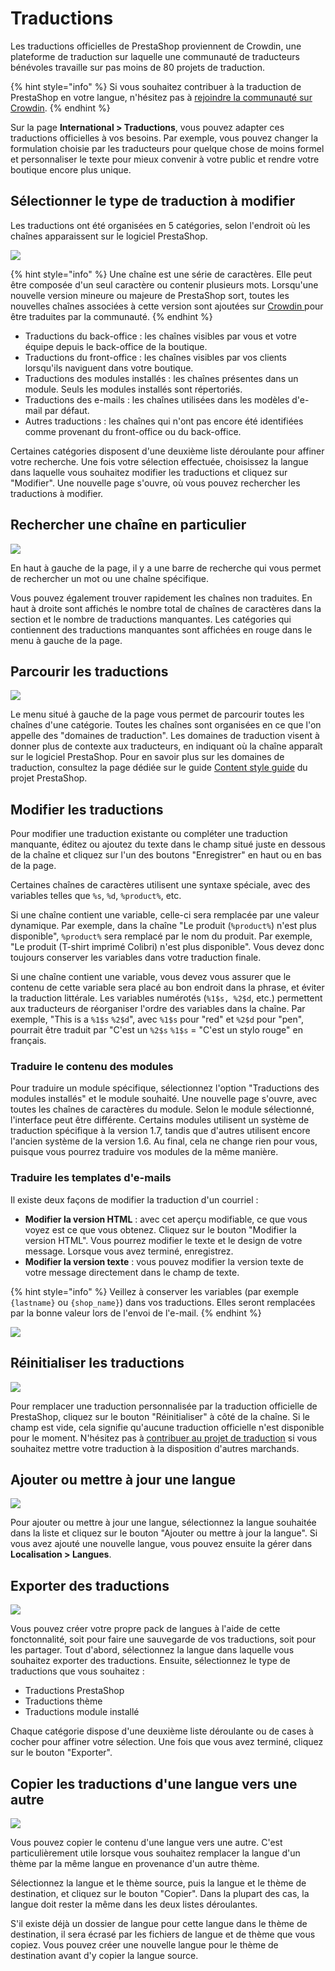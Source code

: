 # Traductions

Les traductions officielles de PrestaShop proviennent de Crowdin, une plateforme de traduction sur laquelle une communauté de traducteurs bénévoles travaille sur pas moins de 80 projets de traduction.

{% hint style="info" %}
Si vous souhaitez contribuer à la traduction de PrestaShop en votre langue, n'hésitez pas à [rejoindre la communauté sur Crowdin](https://crowdin.com/project/prestashop-official).
{% endhint %}

Sur la page **International > Traductions**, vous pouvez adapter ces traductions officielles à vos besoins. Par exemple, vous pouvez changer la formulation choisie par les traducteurs pour quelque chose de moins formel et personnaliser le texte pour mieux convenir à votre public et rendre votre boutique encore plus unique.

## Sélectionner le type de traduction à modifier

Les traductions ont été organisées en 5 catégories, selon l'endroit où les chaînes apparaissent sur le logiciel PrestaShop.

![](<../../../.gitbook/assets/image (44) (1).png>)

{% hint style="info" %}
Une chaîne est une série de caractères. Elle peut être composée d'un seul caractère ou contenir plusieurs mots. Lorsqu'une nouvelle version mineure ou majeure de PrestaShop sort, toutes les nouvelles chaînes associées à cette version sont ajoutées sur [Crowdin ](https://crowdin.com/project/prestashop-official)pour être traduites par la communauté.
{% endhint %}

* Traductions du back-office : les chaînes visibles par vous et votre équipe depuis le back-office de la boutique.
* Traductions du front-office : les chaînes visibles par vos clients lorsqu'ils naviguent dans votre boutique.
* Traductions des modules installés : les chaînes présentes dans un module. Seuls les modules installés sont répertoriés.
* Traductions des e-mails : les chaînes utilisées dans les modèles d'e-mail par défaut.
* Autres traductions : les chaînes qui n'ont pas encore été identifiées comme provenant du front-office ou du back-office.

Certaines catégories disposent d'une deuxième liste déroulante pour affiner votre recherche. Une fois votre sélection effectuée, choisissez la langue dans laquelle vous souhaitez modifier les traductions et cliquez sur "Modifier". Une nouvelle page s'ouvre, où vous pouvez rechercher les traductions à modifier.

## **Rechercher une chaîne en particulier**

![](<../../../.gitbook/assets/image (47) (1).png>)

En haut à gauche de la page, il y a une barre de recherche qui vous permet de rechercher un mot ou une chaîne spécifique.

Vous pouvez également trouver rapidement les chaînes non traduites. En haut à droite sont affichés le nombre total de chaînes de caractères dans la section et le nombre de traductions manquantes. Les catégories qui contiennent des traductions manquantes sont affichées en rouge dans le menu à gauche de la page.

## Parcourir les traductions

![](<../../../.gitbook/assets/image (53) (1).png>)

Le menu situé à gauche de la page vous permet de parcourir toutes les chaînes d'une catégorie. Toutes les chaînes sont organisées en ce que l'on appelle des "domaines de traduction". Les domaines de traduction visent à donner plus de contexte aux traducteurs, en indiquant où la chaîne apparaît sur le logiciel PrestaShop. Pour en savoir plus sur les domaines de traduction, consultez la page dédiée sur le guide [Content style guide](traductions.md#selectionner-le-type-de-traduction-a-modifier) du projet PrestaShop.

## Modifier les traductions

Pour modifier une traduction existante ou compléter une traduction manquante, éditez ou ajoutez du texte dans le champ situé juste en dessous de la chaîne et cliquez sur l'un des boutons "Enregistrer" en haut ou en bas de la page.

Certaines chaînes de caractères utilisent une syntaxe spéciale, avec des variables telles que `%s`, `%d`, `%product%`, etc.

Si une chaîne contient une variable, celle-ci sera remplacée par une valeur dynamique. Par exemple, dans la chaîne "Le produit (`%product%`) n'est plus disponible", `%product%` sera remplacé par le nom du produit. Par exemple, "Le produit (T-shirt imprimé Colibri) n'est plus disponible". Vous devez donc toujours conserver les variables dans votre traduction finale.

Si une chaîne contient une variable, vous devez vous assurer que le contenu de cette variable sera placé au bon endroit dans la phrase, et éviter la traduction littérale. Les variables numérotés (`%1$s, %2$d`, etc.) permettent aux traducteurs de réorganiser l'ordre des variables dans la chaîne. Par exemple, "This is a `%1$s` `%2$d`", avec `%1$s` pour "red" et `%2$d` pour "pen", pourrait être traduit par "C'est un `%2$s` `%1$s` = "C'est un stylo rouge" en français.

### Traduire le contenu des modules

Pour traduire un module spécifique, sélectionnez l'option "Traductions des modules installés" et le module souhaité. Une nouvelle page s'ouvre, avec toutes les chaînes de caractères du module. Selon le module sélectionné, l'interface peut être différente. Certains modules utilisent un système de traduction spécifique à la version 1.7, tandis que d'autres utilisent encore l'ancien système de la version 1.6. Au final, cela ne change rien pour vous, puisque vous pourrez traduire vos modules de la même manière.

### Traduire les templates d'e-mails

Il existe deux façons de modifier la traduction d'un courriel :

* **Modifier la version HTML** : avec cet aperçu modifiable, ce que vous voyez est ce que vous obtenez. Cliquez sur le bouton "Modifier la version HTML". Vous pourrez modifier le texte et le design de votre message. Lorsque vous avez terminé, enregistrez.
* **Modifier la version texte** : vous pouvez modifier la version texte de votre message directement dans le champ de texte.

{% hint style="info" %}
Veillez à conserver les variables (par exemple `{lastname}` ou `{shop_name}`) dans vos traductions. Elles seront remplacées par la bonne valeur lors de l'envoi de l'e-mail.
{% endhint %}

![](<../../../.gitbook/assets/image (52) (1).png>)

## Réinitialiser les traductions

![](<../../../.gitbook/assets/image (56) (1).png>)

Pour remplacer une traduction personnalisée par la traduction officielle de PrestaShop, cliquez sur le bouton "Réinitialiser" à côté de la chaîne. Si le champ est vide, cela signifie qu'aucune traduction officielle n'est disponible pour le moment. N'hésitez pas à [contribuer au projet de traduction](https://crowdin.com/project/prestashop-official) si vous souhaitez mettre votre traduction à la disposition d'autres marchands.

## Ajouter ou mettre à jour une langue

![](<../../../.gitbook/assets/image (49) (1).png>)

Pour ajouter ou mettre à jour une langue, sélectionnez la langue souhaitée dans la liste et cliquez sur le bouton "Ajouter ou mettre à jour la langue". Si vous avez ajouté une nouvelle langue, vous pouvez ensuite la gérer dans **Localisation > Langues**.

## Exporter des traductions

![](<../../../.gitbook/assets/image (50) (1).png>)

Vous pouvez créer votre propre pack de langues à l'aide de cette fonctonnalité, soit pour faire une sauvegarde de vos traductions, soit pour les partager. Tout d'abord, sélectionnez la langue dans laquelle vous souhaitez exporter des traductions. Ensuite, sélectionnez le type de traductions que vous souhaitez :

* Traductions PrestaShop
* Traductions thème
* Traductions module installé

Chaque catégorie dispose d'une deuxième liste déroulante ou de cases à cocher pour affiner votre sélection. Une fois que vous avez terminé, cliquez sur le bouton "Exporter".

## Copier les traductions d'une langue vers une autre

![](<../../../.gitbook/assets/image (41) (1).png>)

Vous pouvez copier le contenu d'une langue vers une autre. C'est particulièrement utile lorsque vous souhaitez remplacer la langue d'un thème par la même langue en provenance d'un autre thème.

Sélectionnez la langue et le thème source, puis la langue et le thème de destination, et cliquez sur le bouton "Copier". Dans la plupart des cas, la langue doit rester la même dans les deux listes déroulantes.

S'il existe déjà un dossier de langue pour cette langue dans le thème de destination, il sera écrasé par les fichiers de langue et de thème que vous copiez. Vous pouvez créer une nouvelle langue pour le thème de destination avant d'y copier la langue source.
